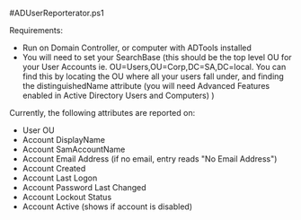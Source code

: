 #ADUserReporterator.ps1

Requirements: 
- Run on Domain Controller, or computer with ADTools installed
- You will need to set your SearchBase (this should be the top level OU for your User Accounts ie. OU=Users,OU=Corp,DC=SA,DC=local. You can find this by locating the OU where all your users fall under, and finding the distinguishedName attribute (you will need Advanced Features enabled in Active Directory Users and Computers) )

Currently, the following attributes are reported on:
- User OU
- Account DisplayName
- Account SamAccountName
- Account Email Address (if no email, entry reads "No Email Address")
- Account Created
- Account Last Logon
- Account Password Last Changed
- Account Lockout Status
- Account Active (shows if account is disabled)